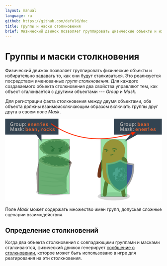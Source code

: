 ```yaml
---
layout: manual
language: ru
github: https://github.com/defold/doc
title: Группы и маски столкновения
brief: Физический движок позволяет группировать физические объекты и избирательно задавать то, как они будут сталкиваться.
---
```


# Группы и маски столкновения

Физический движок позволяет группировать физические объекты и избирательно задавать то, как они будут сталкиваться. Это реализуется посредством именованных _групп столкновения_. Для каждого создаваемого объекта столкновения два свойства управляют тем, как объект сталкивается с другими объектами --- *Group* и *Mask*.

Для регистрации факта столкновения между двумя объектами, оба объекта должны взаимоисключающим образом включать группы друг друга в своем поле *Mask*.

![Physics collision group](/manuals/images/physics/collision_group.png)

Поле *Mask* может содержать множество имен групп, допуская сложные сценарии взаимодействия.

## Определение столкновений
Когда два объекта столкновения с совпадающими группами и масками сталкиваются, физический движок генерирует [сообщение о столкновении](/ru/manuals/physics-messages), которое может быть использовано в игре для реагирования на эти столкновения.
